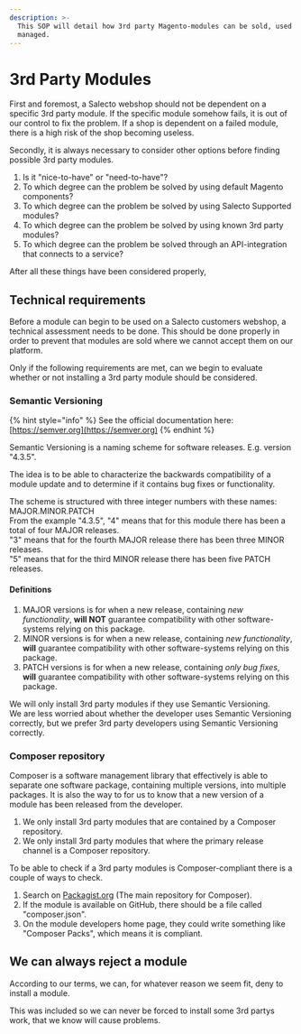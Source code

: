 ```yaml
---
description: >-
  This SOP will detail how 3rd party Magento-modules can be sold, used and
  managed.
---
```


# 3rd Party Modules

First and foremost, a Salecto webshop should not be dependent on a specific 3rd party module. If the specific module somehow fails, it is out of our control to fix the problem. If a shop is dependent on a failed module, there is a high risk of the shop becoming useless. 

Secondly, it is always necessary to consider other options before finding possible 3rd party modules. 

1. Is it "nice-to-have" or "need-to-have"?
2. To which degree can the problem be solved by using default Magento components? 
3. To which degree can the problem be solved by using Salecto Supported modules?
4. To which degree can the problem be solved by using known 3rd party modules? 
5. To which degree can the problem be solved through an API-integration that connects to a service?

After all these things have been considered properly, 

## Technical requirements

Before a module can begin to be used on a Salecto customers webshop, a technical assessment needs to be done. This should be done properly in order to prevent that modules are sold where we cannot accept them on our platform. 

Only if the following requirements are met, can we begin to evaluate whether or not installing a 3rd party module should be considered. 

### Semantic Versioning

{% hint style="info" %}
See the official documentation here: [https://semver.org](https://semver.org)
{% endhint %}

Semantic Versioning is a naming scheme for software releases. E.g. version "4.3.5". 

The idea is to be able to characterize the backwards compatibility of a module update and to determine if it contains bug fixes or functionality. 

The scheme is structured with three integer numbers with these names: MAJOR.MINOR.PATCH  
From the example "4.3.5", "4" means that for this module there has been a total of four MAJOR releases.   
"3" means that for the fourth MAJOR release there has been three MINOR releases.   
"5" means that for the third MINOR release there has been five PATCH releases. 

#### Definitions

1. MAJOR versions is for when a new release, containing _new functionality_, **will NOT** guarantee compatibility with other software-systems relying on this package.
2. MINOR versions is for when a new release, containing _new functionality_, **will** guarantee compatibility with other software-systems relying on this package.
3.  PATCH versions is for when a new release, containing _only bug fixes_, **will** guarantee compatibility with other software-systems relying on this package.

We will only install 3rd party modules if they use Semantic Versioning.   
We are less worried about whether the developer uses Semantic Versioning correctly, but we prefer 3rd party developers using Semantic Versioning correctly. 

### Composer repository

Composer is a software management library that effectively is able to separate one software package, containing multiple versions, into multiple packages. It is also the way to for us to know that a new version of a module has been released from the developer. 

1. We only install 3rd party modules that are contained by a Composer repository.
2. We only install 3rd party modules that where the primary release channel is a Composer repository.

To be able to check if a 3rd party modules is Composer-compliant there is a couple of ways to check. 

1. Search on [Packagist.org](https://packagist.org/) \(The main repository for Composer\).
2. If the module is available on GitHub, there should be a file called "composer.json".
3. On the module developers home page, they could write something like "Composer Packs", which means it is compliant. 

## We can always reject a module

According to our terms, we can, for whatever reason we seem fit, deny to install a module. 

This was included so we can never be forced to install some 3rd partys work, that we know will cause problems. 

